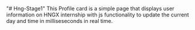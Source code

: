 "# Hng-Stage1" 
This Profile card is a simple page that displays user information on HNGX internship with js functionality to update the current day and time in milliseseconds in real time.

